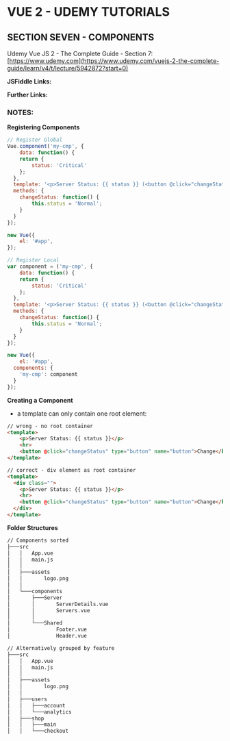# VUE 2 - UDEMY TUTORIALS #

## SECTION SEVEN - COMPONENTS  ##
Udemy Vue JS 2 - The Complete Guide - Section 7: [https://www.udemy.com](https://www.udemy.com/vuejs-2-the-complete-guide/learn/v4/t/lecture/5942872?start=0)

**JSFiddle Links:**  


**Further Links:**  


### NOTES: ###
**Registering Components**  
```javascript
// Register Global
Vue.component('my-cmp', {
	data: function() {
  	return {
    	status: 'Critical'
    };
  },
  template: '<p>Server Status: {{ status }} (<button @click="changeStatus">Change</button>)</p>',
  methods: {
  	changeStatus: function() {
    	this.status = 'Normal';
    }
  }
});

new Vue({
	el: '#app',
});

// Register Local
var component = ('my-cmp', {
	data: function() {
  	return {
    	status: 'Critical'
    };
  },
  template: '<p>Server Status: {{ status }} (<button @click="changeStatus">Change</button>)</p>',
  methods: {
  	changeStatus: function() {
    	this.status = 'Normal';
    }
  }
});

new Vue({
	el: '#app',
  components: {
  	'my-cmp': component
  }
});
```

**Creating a Component**  
- a template can only contain one root element:
```html
// wrong - no root container
<template>
    <p>Server Status: {{ status }}</p>
    <hr>
    <button @click="changeStatus" type="button" name="button">Change</button>
</template>

// correct - div element as root container
<template>
  <div class="">
    <p>Server Status: {{ status }}</p>
    <hr>
    <button @click="changeStatus" type="button" name="button">Change</button>
  </div>
</template>
```

**Folder Structures**
```bash
// Components sorted
├───src
│   │   App.vue
│   │   main.js
│   │
│   ├───assets
│   │       logo.png
│   │
│   └───components
│       ├───Server
│       │       ServerDetails.vue
│       │       Servers.vue
│       │
│       └───Shared
│               Footer.vue
│               Header.vue

// Alternatively grouped by feature
├───src
│   │   App.vue
│   │   main.js
│   │
│   ├───assets
│   │       logo.png
│   │
│   ├───users
│   │   ├───account
│   │   └───analytics
│   ├───shop
│   │   ├───main
│   │   └───checkout



```
